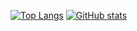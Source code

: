 [![Top Langs](https://github-readme-stats.vercel.app/api?username=JoapCarlopBatistp&theme=algolia&show_icons=true)](https://github.com/JoapCarlopBatistp)
[![GitHub stats](https://github-readme-stats.vercel.app/api/top-langs?username=JoapCarlopBatistp&hide=html,scss,stylus,blade,jupyter%20notebook,python,css,shell,batchfile,dockerfile,typescript&theme=algolia&show_icons=true)](https://github.com/JoapCarlopBatistp)
<!--
**JoapCarlopBatistp/JoapCarlopBatistp** is a ✨ _special_ ✨ repository because its `README.md` (this file) appears on your GitHub profile.

Here are some ideas to get you started:

- 🔭 I’m currently working on ...
- 🌱 I’m currently learning ...
- 👯 I’m looking to collaborate on ...
- 🤔 I’m looking for help with ...
- 💬 Ask me about ...
- 📫 How to reach me: ...
- 😄 Pronouns: ...
- ⚡ Fun fact: ...
-->
